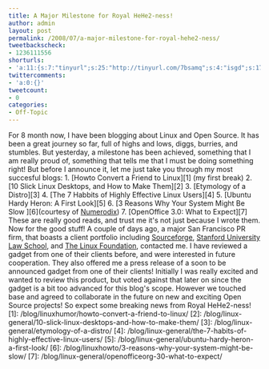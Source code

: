 ```yaml
---
title: A Major Milestone for Royal HeHe2-ness!
author: admin
layout: post
permalink: /2008/07/a-major-milestone-for-royal-hehe2-ness/
tweetbackscheck:
- 1236111556
shorturls:
- 'a:11:{s:7:"tinyurl";s:25:"http://tinyurl.com/7bsamq";s:4:"isgd";s:17:"http://is.gd/fmvY";s:5:"bitly";s:18:"http://bit.ly/70Fe";s:5:"snipr";s:22:"http://snipr.com/9t2qr";s:5:"snurl";s:22:"http://snurl.com/9t2qr";s:7:"snipurl";s:24:"http://snipurl.com/9t2qr";s:4:"trim";s:17:"http://tr.im/4f8b";s:5:"adjix";s:207:"(10 Jan 2008 temporary restriction: API requires valid partnerID or partnerEmail key in request. Contact us if this affects you.) Invalid Adjix request. API documentation @ http://web.adjix.com/AdjixAPI.html";s:4:"advu";s:203:"(10 Jan 2008 temporary restriction: API requires valid partnerID or partnerEmail key in request. Contact us if this affects you.) Invalid Adjix request. API documentation @ http://web.ad.vu/AdjixAPI.html";s:4:"zima";s:16:"http://zi.ma/405";s:9:"permalink";s:66:"http://hehe2.net/off-topic/a-major-milestone-for-royal-hehe2-ness/";}'
twittercomments:
- 'a:0:{}'
tweetcount:
- 0
categories:
- Off-Topic
---
```

For 8 month now, I have been blogging about Linux and Open Source. It has been a great journey so far, full of highs and lows, diggs, burries, and stumbles. But yesterday, a milestone has been achieved, something that I am really proud of, something that tells me that I must be doing something right! But before I announce it, let me just take you through my most succesful blogs:
1\. \[Howto Convert a Friend to Linux\]\[1\] (my first break)
2\. \[10 Slick Linux Desktops, and How to Make Them\]\[2\]
3\. \[Etymology of a Distro\]\[3\]
4\. \[The 7 Habbits of Highly Effective Linux Users\]\[4\]
5\. \[Ubuntu Hardy Heron: A First Look\]\[5\]
6\. \[3 Reasons Why Your System Might Be Slow \]\[6\](courtesy of [Numerodix](http://www.matusiak.eu/numerodix/blog//))
7\. \[OpenOffice 3.0: What to Expect\]\[7\]
These are really good reads, and trust me it's not just because I wrote them.
Now for the good stuff! A couple of days ago, a major San Francisco PR firm, that boasts a client portfolio including [Sourceforge](http://www.sourceforge.com/), [Stanford University Law School](http://www.law.stanford.edu/), and [The Linux Foundation](http://www.linux-foundation.org/), contacted me. I have reviewed a gadget from one of their clients before, and were interested in future cooperation. They also offered me a press release of a soon to be announced gadget from one of their clients! Initially I was really excited and wanted to review this product, but voted against that later on since the gadget is a bit too advanced for this blog's scope. However we touched base and agreed to collaborate in the future on new and exciting Open Source projects! So expect some breaking news from Royal HeHe2-ness!
\[1\]: /blog/linuxhumor/howto-convert-a-friend-to-linux/
\[2\]: /blog/linux-general/10-slick-linux-desktops-and-how-to-make-them/
\[3\]: /blog/linux-general/etymology-of-a-distro/
\[4\]: /blog/linux-general/the-7-habits-of-highly-effective-linux-users/
\[5\]: /blog/linux-general/ubuntu-hardy-heron-a-first-look/
\[6\]: /blog/linuxhowto/3-reasons-why-your-system-might-be-slow/
\[7\]: /blog/linux-general/openofficeorg-30-what-to-expect/